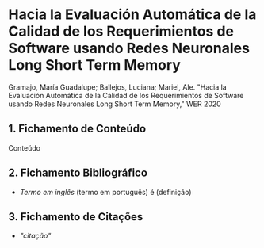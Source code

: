 # Hacia la Evaluación Automática de la Calidad de los Requerimientos de Software usando Redes Neuronales Long Short Term Memory

Gramajo, María Guadalupe; Ballejos,  Luciana; Mariel, Ale. "Hacia la Evaluación Automática de la Calidad de los Requerimientos de Software usando Redes Neuronales Long Short Term Memory," WER 2020

## 1. Fichamento de Conteúdo

Conteúdo

## 2. Fichamento Bibliográfico 

* _Termo em inglês_ (termo em português) é (definição)

## 3. Fichamento de Citações 

* _"citação"_
